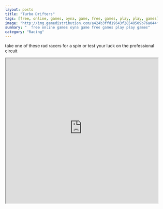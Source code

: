 ```yaml
---
layout: posts
title: "Turbo Drifters"
tags: [free, online, games, oyna, game, free, games, play, play, games]
image: "http://img.gamedistribution.com/a424b3ffd19643f28540509b76a044fe.jpg"
summary: "  free online games oyna game free games play play games"
category: "Racing"
---
```


take one of these rad racers for a spin or test your luck on the professional circuit

<iframe width="100%" height="480px;" src="http://flash.gamedistribution.com?game=a424b3ffd19643f28540509b76a044fe"></iframe>